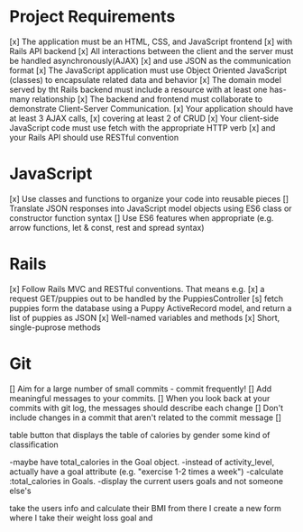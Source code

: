 # Project Requirements
[x] The application must be an HTML, CSS, and JavaScript frontend
[x] with Rails API backend
[x] All interactions between the client and the server must be handled asynchronously(AJAX) 
[x] and use JSON as the communication format
[x] The JavaScript application must use Object Oriented JavaScript (classes) to encapsulate related data and behavior
[x] The domain model served by tht Rails backend must include a resource with at least one has-many relationship
[x] The backend and frontend must collaborate to demonstrate Client-Server Communication.
[x] Your application should have at least 3 AJAX calls,
        [x] covering at least 2 of CRUD 
        [x] Your client-side JavaScript code must use fetch with the appropriate HTTP verb
        [x] and your Rails API should use RESTful convention

# JavaScript
[x] Use classes and functions to organize your code into reusable pieces
[] Translate JSON responses into JavaScript model objects using ES6 class or constructor function syntax
[] Use ES6 features when appropriate (e.g. arrow functions, let & const, rest and spread syntax)

# Rails
[x] Follow Rails MVC and RESTful conventions. That means e.g.
    [x] a request GET/puppies out to be handled by the PuppiesController
    [s] fetch puppies form the database using a Puppy ActiveRecord model, and return a list of puppies as JSON
[x] Well-named variables and methods
[x] Short, single-puprose methods

# Git
[] Aim for a large number of small commits - commit frequently!
[] Add meaningful messages to your commits.
    [] When you look back at your commits with git log, the messages should describe each change
[] Don't include changes in a commit that aren't related to the commit message 
[]


table 
    button that displays the table of calories by gender
    some kind of classification


-maybe have total_calories in the Goal object.
-instead of activity_level, actually have a goal attribute (e.g. "exercise 1-2 times a week")
-calculate :total_calories in Goals. 
-display the current users goals and not someone else's 

take the users info and calculate their BMI
from there I create a new form where I take their weight loss goal and 